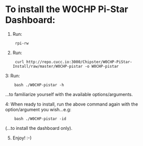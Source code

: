# To install the W0CHP Pi-Star Dashboard:
1. Run:

        rpi-rw

2. Run:

        curl http://repo.cucc.io:3000/Chipster/W0CHP-PiStar-Install/raw/master/W0CHP-pistar -o W0CHP-pistar

3: Run:

        bash ./W0CHP-pistar -h

...to familiarize yourself with the available options/arguments.

4: When ready to install, run the above command again with the option/argument you wish...e.g:

        bash ./W0CHP-pistar -id

(...to install the dashboard only).

5. Enjoy! :-)


